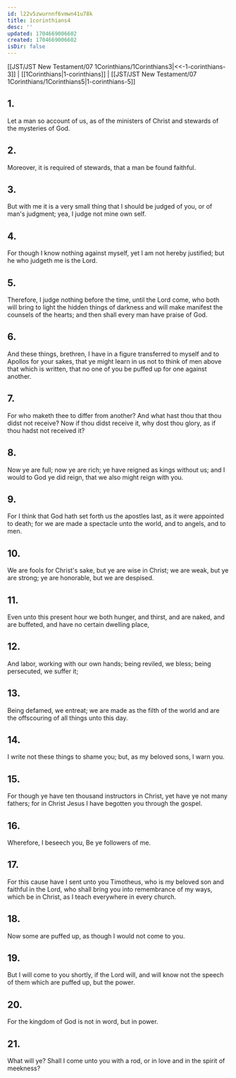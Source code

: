 ```yaml
---
id: l22v5zwurnnf6vmwn41u78k
title: 1corinthians4
desc: ''
updated: 1704669006602
created: 1704669006602
isDir: false
---
```

[[JST/JST New Testament/07 1Corinthians/1Corinthians3|<<-1-corinthians-3]] | [[1Corinthians|1-corinthians]] | [[JST/JST New Testament/07 1Corinthians/1Corinthians5|1-corinthians-5]]
## 1.
Let a man so account of us, as of the ministers of Christ and stewards of the mysteries of God.
## 2.
Moreover, it is required of stewards, that a man be found faithful.
## 3.
But with me it is a very small thing that I should be judged of you, or of man\'s judgment; yea, I judge not mine own self.
## 4.
For though I know nothing against myself, yet I am not hereby justified; but he who judgeth me is the Lord.
## 5.
Therefore, I judge nothing before the time, until the Lord come, who both will bring to light the hidden things of darkness and will make manifest the counsels of the hearts; and then shall every man have praise of God.
## 6.
And these things, brethren, I have in a figure transferred to myself and to Apollos for your sakes, that ye might learn in us not to think of men above that which is written, that no one of you be puffed up for one against another.
## 7.
For who maketh thee to differ from another? And what hast thou that thou didst not receive? Now if thou didst receive it, why dost thou glory, as if thou hadst not received it?
## 8.
Now ye are full; now ye are rich; ye have reigned as kings without us; and I would to God ye did reign, that we also might reign with you.
## 9.
For I think that God hath set forth us the apostles last, as it were appointed to death; for we are made a spectacle unto the world, and to angels, and to men.
## 10.
We are fools for Christ\'s sake, but ye are wise in Christ; we are weak, but ye are strong; ye are honorable, but we are despised.
## 11.
Even unto this present hour we both hunger, and thirst, and are naked, and are buffeted, and have no certain dwelling place,
## 12.
And labor, working with our own hands; being reviled, we bless; being persecuted, we suffer it;
## 13.
Being defamed, we entreat; we are made as the filth of the world and are the offscouring of all things unto this day.
## 14.
I write not these things to shame you; but, as my beloved sons, I warn you.
## 15.
For though ye have ten thousand instructors in Christ, yet have ye not many fathers; for in Christ Jesus I have begotten you through the gospel.
## 16.
Wherefore, I beseech you, Be ye followers of me.
## 17.
For this cause have I sent unto you Timotheus, who is my beloved son and faithful in the Lord, who shall bring you into remembrance of my ways, which be in Christ, as I teach everywhere in every church.
## 18.
Now some are puffed up, as though I would not come to you.
## 19.
But I will come to you shortly, if the Lord will, and will know not the speech of them which are puffed up, but the power.
## 20.
For the kingdom of God is not in word, but in power.
## 21.
What will ye? Shall I come unto you with a rod, or in love and in the spirit of meekness?

